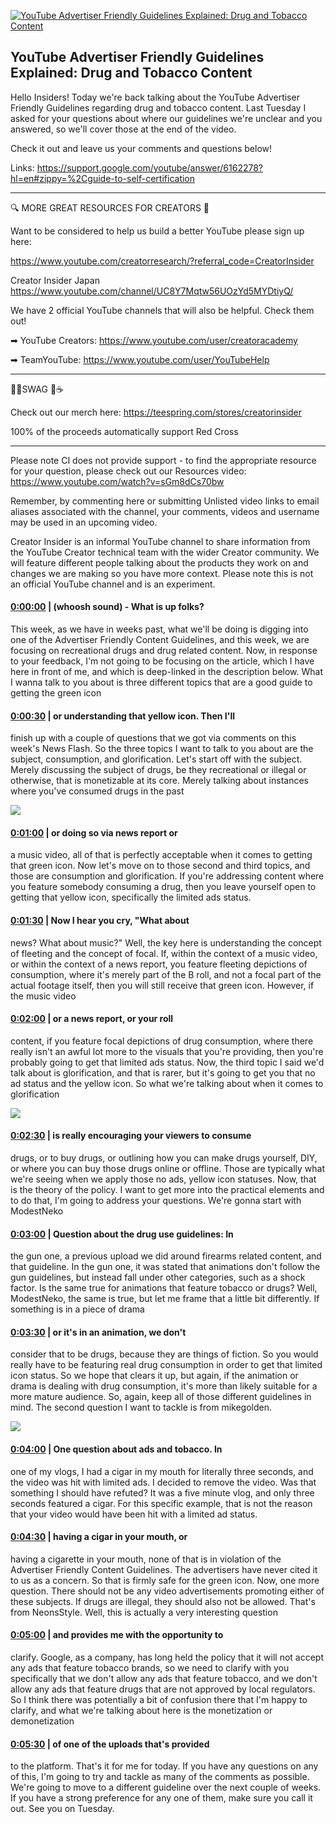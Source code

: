 [![YouTube Advertiser Friendly Guidelines Explained: Drug and Tobacco Content](https://i.ytimg.com/vi/yJ56gs-RbKw/maxresdefault.jpg)](https://www.youtube.com/watch?v=yJ56gs-RbKw)

## YouTube Advertiser Friendly Guidelines Explained: Drug and Tobacco Content

Hello Insiders! Today we're back talking about the YouTube Advertiser Friendly Guidelines regarding drug and tobacco content. Last Tuesday I asked for your questions about where our guidelines we're unclear and you answered, so we'll cover those at the end of the video.



Check it out and leave us your comments and questions below!



Links: https://support.google.com/youtube/answer/6162278?hl=en#zippy=%2Cguide-to-self-certification



-------------------------------------------



🔍 MORE GREAT RESOURCES FOR CREATORS 🔎



Want to be considered to help us build a better YouTube please sign up here: 

https://www.youtube.com/creatorresearch/?referral_code=CreatorInsider



Creator Insider Japan https://www.youtube.com/channel/UC8Y7Mqtw56UOzYd5MYDtiyQ/



We have 2 official YouTube channels that will also be helpful. Check them out! 



➡ YouTube Creators: https://www.youtube.com/user/creatoracademy



➡ TeamYouTube: https://www.youtube.com/user/YouTubeHelp



-------------------------------------------



👕👚SWAG 🎽☕



Check out our merch here: https://teespring.com/stores/creatorinsider



100% of the proceeds automatically support Red Cross



-------------------------------------------

Please note CI does not provide support - to find the appropriate resource for your question, please check out our Resources video: https://www.youtube.com/watch?v=sGm8dCs70bw



Remember, by commenting here or submitting Unlisted video links to email aliases associated with the channel, your comments, videos and username may be used in an upcoming video.



Creator Insider is an informal YouTube channel to share information from the YouTube Creator technical team with the wider Creator community. We will feature different people talking about the products they work on and changes we are making so you have more context. Please note this is not an official YouTube channel and is an experiment.



#### [0:00:00](https://www.youtube.com/watch?v=yJ56gs-RbKw&t=0) |  (whoosh sound) - What is up folks?

This week, as we have in weeks past, what we'll be doing is digging into one of the Advertiser Friendly Content Guidelines, and this week, we are focusing on recreational drugs and drug related content. Now, in response to your feedback, I'm not going to be focusing on the article, which I have here in front of me, and which is deep-linked in the description below. What I wanna talk to you about is three different topics that are a good guide to getting the green icon  

#### [0:00:30](https://www.youtube.com/watch?v=yJ56gs-RbKw&t=30) |  or understanding that yellow icon. Then I'll

finish up with a couple of questions that we got via comments on this week's News Flash. So the three topics I want to talk to you about are the subject, consumption, and glorification. Let's start off with the subject. Merely discussing the subject of drugs, be they recreational or illegal or otherwise, that is monetizable at its core. Merely talking about instances where you've consumed drugs in the past  

![](https://i.ytimg.com/vi/yJ56gs-RbKw/maxres1.jpg)



#### [0:01:00](https://www.youtube.com/watch?v=yJ56gs-RbKw&t=60) |  or doing so via news report or

a music video, all of that is perfectly acceptable when it comes to getting that green icon. Now let's move on to those second and third topics, and those are consumption and glorification. If you're addressing content where you feature somebody consuming a drug, then you leave yourself open to getting that yellow icon, specifically the limited ads status.  

#### [0:01:30](https://www.youtube.com/watch?v=yJ56gs-RbKw&t=90) |  Now I hear you cry, "What about

news? What about music?" Well, the key here is understanding the concept of fleeting and the concept of focal. If, within the context of a music video, or within the context of a news report, you feature fleeting depictions of consumption, where it's merely part of the B roll, and not a focal part of the actual footage itself, then you will still receive that green icon. However, if the music video  

#### [0:02:00](https://www.youtube.com/watch?v=yJ56gs-RbKw&t=120) |  or a news report, or your roll

content, if you feature focal depictions of drug consumption, where there really isn't an awful lot more to the visuals that you're providing, then you're probably going to get that limited ads status. Now, the third topic I said we'd talk about is glorification, and that is rarer, but it's going to get you that no ad status and the yellow icon. So what we're talking about when it comes to glorification  

![](https://i.ytimg.com/vi/yJ56gs-RbKw/maxres2.jpg)



#### [0:02:30](https://www.youtube.com/watch?v=yJ56gs-RbKw&t=150) |  is really encouraging your viewers to consume

drugs, or to buy drugs, or outlining how you can make drugs yourself, DIY, or where you can buy those drugs online or offline. Those are typically what we're seeing when we apply those no ads, yellow icon statuses. Now, that is the theory of the policy. I want to get more into the practical elements and to do that, I'm going to address your questions. We're gonna start with ModestNeko  

#### [0:03:00](https://www.youtube.com/watch?v=yJ56gs-RbKw&t=180) |  Question about the drug use guidelines: In

the gun one, a previous upload we did around firearms related content, and that guideline. In the gun one, it was stated that animations don't follow the gun guidelines, but instead fall under other categories, such as a shock factor. Is the same true for animations that feature tobacco or drugs? Well, ModestNeko, the same is true, but let me frame that a little bit differently. If something is in a piece of drama  

#### [0:03:30](https://www.youtube.com/watch?v=yJ56gs-RbKw&t=210) |  or it's in an animation, we don't

consider that to be drugs, because they are things of fiction. So you would really have to be featuring real drug consumption in order to get that limited icon status. So we hope that clears it up, but again, if the animation or drama is dealing with drug consumption, it's more than likely suitable for a more mature audience. So, again, keep all of those different guidelines in mind. The second question I want to tackle is from mikegolden.  

![](https://i.ytimg.com/vi/yJ56gs-RbKw/maxres3.jpg)



#### [0:04:00](https://www.youtube.com/watch?v=yJ56gs-RbKw&t=240) |  One question about ads and tobacco. In

one of my vlogs, I had a cigar in my mouth for literally three seconds, and the video was hit with limited ads. I decided to remove the video. Was that something I should have refuted? It was a five minute vlog, and only three seconds featured a cigar. For this specific example, that is not the reason that your video would have been hit with a limited ad status.  

#### [0:04:30](https://www.youtube.com/watch?v=yJ56gs-RbKw&t=270) |  having a cigar in your mouth, or

having a cigarette in your mouth, none of that is in violation of the Advertiser Friendly Content Guidelines. The advertisers have never cited it to us as a concern. So that is firmly safe for the green icon. Now, one more question. There should not be any video advertisements promoting either of these subjects. If drugs are illegal, they should also not be allowed. That's from NeonsStyle. Well, this is actually a very interesting question  

#### [0:05:00](https://www.youtube.com/watch?v=yJ56gs-RbKw&t=300) |  and provides me with the opportunity to

clarify. Google, as a company, has long held the policy that it will not accept any ads that feature tobacco brands, so we need to clarify with you specifically that we don't allow any ads that feature tobacco, and we don't allow any ads that feature drugs that are not approved by local regulators. So I think there was potentially a bit of confusion there that I'm happy to clarify, and what we're talking about here is the monetization or demonetization  

#### [0:05:30](https://www.youtube.com/watch?v=yJ56gs-RbKw&t=330) |  of one of the uploads that's provided

to the platform. That's it for me for today. If you have any questions on any of this, I'm going to try and tackle as many of the comments as possible. We're going to move to a different guideline over the next couple of weeks. If you have a strong preference for any one of them, make sure you call it out. See you on Tuesday.  